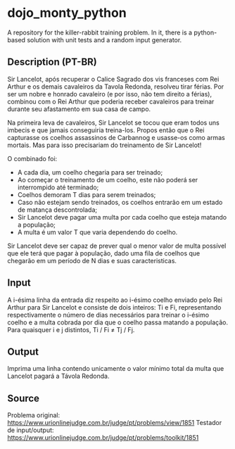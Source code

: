 # dojo_monty_python
A repository for the killer-rabbit training problem. In it, there is a python-based solution with unit tests and a random input generator.

## Description (PT-BR)
Sir Lancelot, após recuperar o Calice Sagrado dos vis franceses com Rei Arthur e os demais cavaleiros da Tavola Redonda, resolveu tirar férias. Por ser um nobre e honrado cavaleiro (e por isso, não tem direito a férias), combinou com o Rei Arthur que poderia receber cavaleiros para treinar durante seu afastamento em sua casa de campo.

Na primeira leva de cavaleiros, Sir Lancelot se tocou que eram todos uns imbecis e que jamais conseguiria treina-los. Propos então que o Rei capturasse os coelhos assassinos de Carbannog e usasse-os como armas mortais. Mas para isso precisariam do treinamento de Sir Lancelot!

O combinado foi:
- A cada dia, um coelho chegaria para ser treinado;
- Ao começar o treinamento de um coelho, este não poderá ser interrompido até terminado;
- Coelhos demoram T dias para serem treinados;
- Caso não estejam sendo treinados, os coelhos entrarão em um estado de matança descontrolada;
- Sir Lancelot deve pagar uma multa por cada coelho que esteja matando a população;
- A multa é um valor T que varia dependendo do coelho.

Sir Lancelot deve ser capaz de prever qual o menor valor de multa possível que ele terá que pagar à população, dado uma fila de coelhos que chegarão em um período de N dias e suas caracteristicas.

## Input
A i-ésima linha da entrada diz respeito ao i-ésimo coelho enviado pelo Rei Arthur para Sir Lancelot e consiste de dois inteiros: Ti e Fi, representando respectivamente o número de dias necessários para treinar o i-ésimo coelho e a multa cobrada por dia que o coelho passa matando a população. Para quaisquer i e j distintos, Ti / Fi ≠ Tj / Fj.

## Output
Imprima uma linha contendo unicamente o valor mínimo total da multa que Lancelot pagará a Távola Redonda.

## Source
Problema original: https://www.urionlinejudge.com.br/judge/pt/problems/view/1851
Testador de input/output: https://www.urionlinejudge.com.br/judge/pt/problems/toolkit/1851
